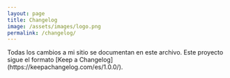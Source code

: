 ```yaml
---
layout: page
title: Changelog
image: /assets/images/logo.png
permalink: /changelog/
---
```


<p class="text-center">Todas los cambios a mi sitio se documentan en este archivo. Este proyecto sigue el formato [Keep a Changelog](https://keepachangelog.com/es/1.0.0/).</p>
